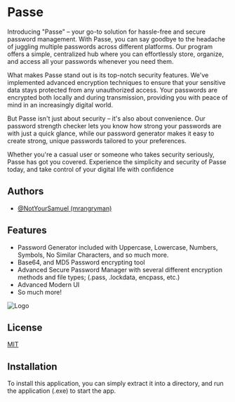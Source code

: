 
# Passe

Introducing "Passe" – your go-to solution for hassle-free and secure password management. With Passe, you can say goodbye to the headache of juggling multiple passwords across different platforms. Our program offers a simple, centralized hub where you can effortlessly store, organize, and access all your passwords whenever you need them.

What makes Passe stand out is its top-notch security features. We've implemented advanced encryption techniques to ensure that your sensitive data stays protected from any unauthorized access. Your passwords are encrypted both locally and during transmission, providing you with peace of mind in an increasingly digital world.

But Passe isn't just about security – it's also about convenience. Our password strength checker lets you know how strong your passwords are with just a quick glance, while our password generator makes it easy to create strong, unique passwords tailored to your preferences.

Whether you're a casual user or someone who takes security seriously, Passe has got you covered. Experience the simplicity and security of Passe today, and take control of your digital life with confidence
## Authors

- [@NotYourSamuel (mrangryman)](https://github.com/NotYourSamuel)


## Features

- Password Generator included with Uppercase, Lowercase, Numbers, Symbols, No Similar Characters, and so much more.
- Base64, and MD5 Password encrypting tool
- Advanced Secure Password Manager with several different encryption methods and file types; (.pass, .lockdata, encpass, etc.)
- Advanced Modern UI
- So much more!


![Logo](https://i.ibb.co/80nNRbj/technology.png)


## License

[MIT](https://choosealicense.com/licenses/mit/)


## Installation

To install this application, you can simply extract it into a directory, and run the application (.exe) to start the app.
